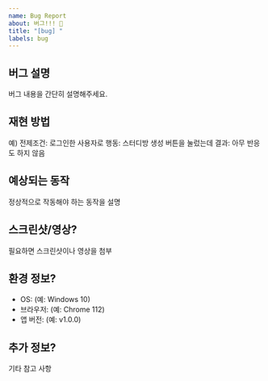 ```yaml
---
name: Bug Report
about: 버그!!! 🐛
title: "[bug] "
labels: bug
---
```


## 버그 설명
버그 내용을 간단히 설명해주세요.

## 재현 방법
예)
전제조건: 로그인한 사용자로
행동: 스터디방 생성 버튼을 눌렀는데
결과: 아무 반응도 하지 않음

## 예상되는 동작
정상적으로 작동해야 하는 동작을 설명

## 스크린샷/영상?
필요하면 스크린샷이나 영상을 첨부

## 환경 정보?
- OS: (예: Windows 10)
- 브라우저: (예: Chrome 112)
- 앱 버전: (예: v1.0.0)

## 추가 정보?
기타 참고 사항
